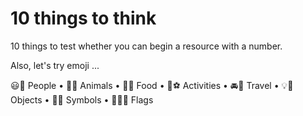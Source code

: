 # 10 things to think  
10 things to test whether you can begin a resource with a number.

Also, let's try emoji ... 

😃💁 People • 🐻🌻 Animals • 🍔🍹 Food • 🎷⚽️ Activities • 🚘🌇 Travel • 💡🎉 Objects • 💖🔣 Symbols • 🎌🏳️‍🌈 Flags


<!--
Publish: preview 
-->
 
